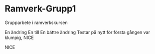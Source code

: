 # Ramverk-Grupp1
Grupparbete i ramverkskursen

En ändring
En till
En bättre ändring
Testar på nytt för första gången var klumpig, NICE














NICE 